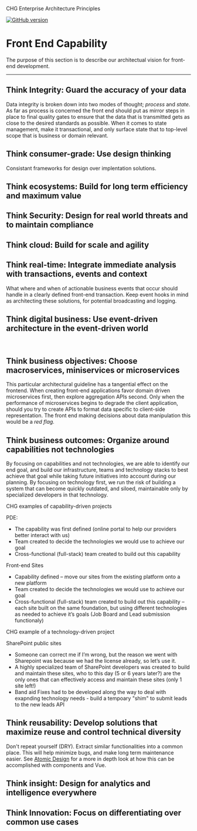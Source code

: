 CHG Enterprise Architecture Principles

[![GitHub version](https://badge.fury.io/gh/chgdev%2Farch.svg)](http://badge.fury.io/gh/chgdev%2Farch)

# Front End Capability

The purpose of this section is to describe our architectual vision for front-end development.

____

## Think Integrity: Guard the accuracy of your data 
Data integrity is broken down into two modes of thought; *process* and *state*. As far as process is concerned the front end should put as mirror steps in place to final quality gates to ensure that the data that is transmitted gets as close to the desired standards as possible. When it comes to state management, make it transactional, and only surface state that to top-level scope that is business or domain relevant.

## Think consumer-grade: Use design thinking 
Consistant frameworks for design over implentation solutions.


## Think ecosystems: Build for long term efficiency and maximum value


## Think Security: Design for real world threats and to maintain compliance


## Think cloud: Build for scale and agility


## Think real-time: Integrate immediate analysis with transactions, events and context
What where and when of actionable business events that occur should handle in a clearly defined front-end transaction. Keep event hooks in mind as architecting these solutions, for potential broadcasting and logging.



## Think digital business: Use event-driven architecture in the event-driven world

 
## Think business objectives: Choose macroservices, miniservices or microservices
This particular architectural guideline has a tangential effect on the frontend. When creating front-end applications favor domain driven microservices first, then explore aggregation APIs second. Only when the performance of microservices begins to degrade the client application, should you try to create APIs to format data specific to client-side representation. The front end making decisions about data manipulation this would be a *red flag.*


## Think business outcomes: Organize around capabilities not technologies
By focusing on capabilities and not technologies, we are able to identify our end goal, and build our infrastructure, teams and technology stacks to best achieve that goal while taking future initiatives into account during our planning. By focusing on technology first, we run the risk of building a system that can become quickly outdated, and siloed, maintainable only by specialized developers in that technology.

CHG examples of capability-driven projects

PDE: 
* The capability was first defined (online portal to help our providers better interact with us)
* Team created to decide the technologies we would use to achieve our goal
* Cross-functional (full-stack) team created to build out this capability

Front-end Sites
* Capability defined – move our sites from the existing platform onto a new platform
* Team created to decide the technologies we would use to achieve our goal
* Cross-functional (full-stack) team created to build out this capability – each site built on the same foundation, but using different technologies as needed to achieve it’s goals (Job Board and Lead submission functionaly)

CHG example of a technology-driven project

SharePoint public sites
* Someone can correct me if I’m wrong, but the reason we went with Sharepoint was because we had the license already, so let’s use it.
* A highly specialized team of SharePoint developers was created to build and maintain these sites, who to this day (5 or 6 years later?) are the only ones that can effectively access and maintain these sites (only 1 site left!)
* Band aid Fixes had to be developed along the way to deal with exapnding technology needs - build a tempoary "shim" to submit leads to the new leads API




## Think reusability: Develop solutions that maximize reuse and control technical diversity
Don't repeat yourself (DRY).  Extract similar functionalities into a common place. This will help minimize bugs, and make long term maintenance easier. See [Atomic Design](implementation/atomic-design.md) for a more in depth look at how this can be accomplished with components and Vue.


## Think insight: Design for analytics and intelligence everywhere


## Think Innovation: Focus on differentiating over common use cases


